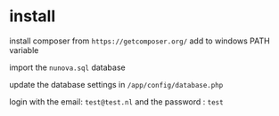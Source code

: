 # install
install composer from ``https://getcomposer.org/``
add to windows PATH variable

import the ``nunova.sql`` database

update the database settings in ``/app/config/database.php``

login with the email: ``test@test.nl`` and the password : ``test``
